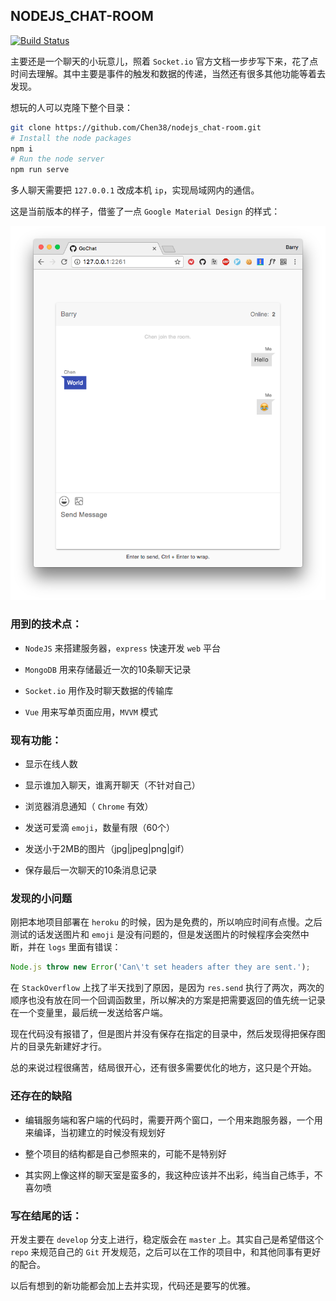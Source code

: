 ## NODEJS_CHAT-ROOM

[![Build Status](https://travis-ci.org/Chen38/chatroom.svg?branch=develop)](https://travis-ci.org/Chen38/chatroom)

主要还是一个聊天的小玩意儿，照着 `Socket.io` 官方文档一步步写下来，花了点时间去理解。其中主要是事件的触发和数据的传递，当然还有很多其他功能等着去发现。

想玩的人可以克隆下整个目录：

```bash
git clone https://github.com/Chen38/nodejs_chat-room.git
# Install the node packages
npm i
# Run the node server
npm run serve
```

多人聊天需要把 `127.0.0.1` 改成本机 `ip`，实现局域网内的通信。

这是当前版本的样子，借鉴了一点 `Google Material Design` 的样式：

![chat](assets/chat.png)

### 用到的技术点：

- `NodeJS` 来搭建服务器，`express` 快速开发 `web` 平台

- `MongoDB` 用来存储最近一次的10条聊天记录

- `Socket.io` 用作及时聊天数据的传输库

- `Vue` 用来写单页面应用，`MVVM` 模式

### 现有功能：

- 显示在线人数

- 显示谁加入聊天，谁离开聊天（不针对自己）

- 浏览器消息通知（ `Chrome` 有效）

- 发送可爱滴 `emoji`，数量有限（60个）

- 发送小于2MB的图片（jpg|jpeg|png|gif）

- 保存最后一次聊天的10条消息记录

### 发现的小问题

刚把本地项目部署在 `heroku` 的时候，因为是免费的，所以响应时间有点慢。之后测试的话发送图片和 `emoji` 是没有问题的，但是发送图片的时候程序会突然中断，并在 `logs` 里面有错误：

```js
Node.js throw new Error('Can\'t set headers after they are sent.');
```

在 `StackOverflow` 上找了半天找到了原因，是因为 `res.send` 执行了两次，两次的顺序也没有放在同一个回调函数里，所以解决的方案是把需要返回的值先统一记录在一个变量里，最后统一发送给客户端。

现在代码没有报错了，但是图片并没有保存在指定的目录中，然后发现得把保存图片的目录先新建好才行。

总的来说过程很痛苦，结局很开心，还有很多需要优化的地方，这只是个开始。

### 还存在的缺陷

- 编辑服务端和客户端的代码时，需要开两个窗口，一个用来跑服务器，一个用来编译，当初建立的时候没有规划好

- 整个项目的结构都是自己参照来的，可能不是特别好

- 其实网上像这样的聊天室是蛮多的，我这种应该并不出彩，纯当自己练手，不喜勿喷

### 写在结尾的话：

开发主要在 `develop` 分支上进行，稳定版会在 `master` 上。其实自己是希望借这个 `repo` 来规范自己的 `Git` 开发规范，之后可以在工作的项目中，和其他同事有更好的配合。

以后有想到的新功能都会加上去并实现，代码还是要写的优雅。
